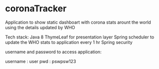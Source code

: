 # coronaTracker
Application to show static dashboart with corona stats arount the world using the details updated by WHO

Tech stack:
Java 8 
ThymeLeaf for presentation layer
Spring scheduler to update the WHO stats to application every 1 hr
Spring security

username and password to access application:

username : user
pwd : pswpsw123